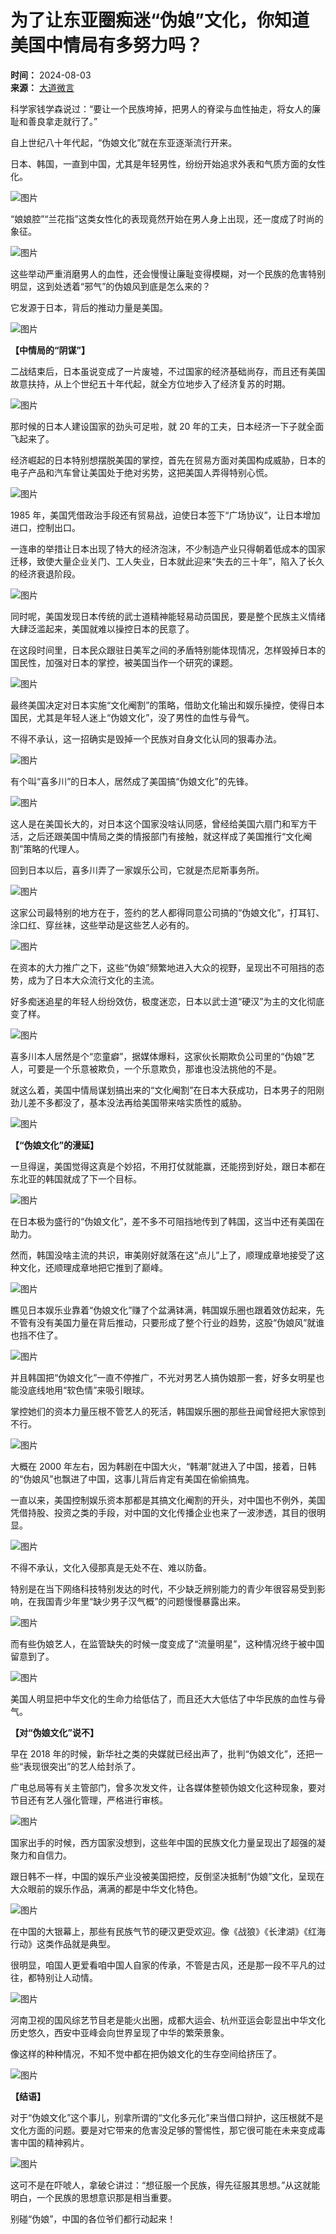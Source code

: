 # 为了让东亚圈痴迷“伪娘”文化，你知道美国中情局有多努力吗？

**时间：** 2024-08-03  
**来源：** [大道微言](https://www.163.com/dy/media/T1565098391149.html)

科学家钱学森说过：“要让一个民族垮掉，把男人的脊梁与血性抽走，将女人的廉耻和善良拿走就行了。”

自上世纪八十年代起，“伪娘文化”就在东亚逐渐流行开来。

日本、韩国，一直到中国，尤其是年轻男性，纷纷开始追求外表和气质方面的女性化。

![图片](https://nimg.ws.126.net/?url=http%3A%2F%2Fdingyue.ws.126.net%2F2024%2F0803%2Fa030c1b4j00shllzu001ld200hs00gug00hs00gu.jpg&thumbnail=660x2147483647&quality=80&type=jpg)

“娘娘腔”“兰花指”这类女性化的表现竟然开始在男人身上出现，还一度成了时尚的象征。

![图片](https://nimg.ws.126.net/?url=http%3A%2F%2Fdingyue.ws.126.net%2F2024%2F0803%2F4f823032j00shllzv0013d200hs009eg00hs009e.jpg&thumbnail=660x2147483647&quality=80&type=jpg)

这些举动严重消磨男人的血性，还会慢慢让廉耻变得模糊，对一个民族的危害特别明显，这到处透着“邪气”的伪娘风到底是怎么来的？

它发源于日本，背后的推动力量是美国。

![图片](https://nimg.ws.126.net/?url=http%3A%2F%2Fdingyue.ws.126.net%2F2024%2F0803%2F57f0d780j00shllzv000wd200hs00ecg00hs00ec.jpg&thumbnail=660x2147483647&quality=80&type=jpg)

**【中情局的“阴谋”】**

二战结束后，日本虽说变成了一片废墟，不过国家的经济基础尚存，而且还有美国故意扶持，从上个世纪五十年代起，就全方位地步入了经济复苏的时期。

![图片](https://nimg.ws.126.net/?url=http%3A%2F%2Fdingyue.ws.126.net%2F2024%2F0803%2F6dca355ej00shllzw001ud200hs009bg00hs009b.jpg&thumbnail=660x2147483647&quality=80&type=jpg)

那时候的日本人建设国家的劲头可足啦，就 20 年的工夫，日本经济一下子就全面飞起来了。

经济崛起的日本特别想摆脱美国的掌控，首先在贸易方面对美国构成威胁，日本的电子产品和汽车曾让美国处于绝对劣势，这把美国人弄得特别心慌。

![图片](https://nimg.ws.126.net/?url=http%3A%2F%2Fdingyue.ws.126.net%2F2024%2F0803%2F243bfd97j00shllzw0018d200hs0097g00hs0097.jpg&thumbnail=660x2147483647&quality=80&type=jpg)

1985 年，美国凭借政治手段还有贸易战，迫使日本签下“广场协议”，让日本增加进口，控制出口。

一连串的举措让日本出现了特大的经济泡沫，不少制造产业只得朝着低成本的国家迁移，致使大量企业关门、工人失业，日本就此迎来“失去的三十年”，陷入了长久的经济衰退阶段。

![图片](https://nimg.ws.126.net/?url=http%3A%2F%2Fdingyue.ws.126.net%2F2024%2F0803%2F5c1fa8fdj00shllzw000hd200hs007ug00hs007u.jpg&thumbnail=660x2147483647&quality=80&type=jpg)

同时呢，美国发现日本传统的武士道精神能轻易动员国民，要是整个民族主义情绪大肆泛滥起来，美国就难以操控日本的民意了。

在这段时间里，日本民众跟驻日美军之间的矛盾特别能体现情况，怎样毁掉日本的国民性，加强对日本的掌控，被美国当作一个研究的课题。

![图片](https://nimg.ws.126.net/?url=http%3A%2F%2Fdingyue.ws.126.net%2F2024%2F0803%2Fe946a117j00shllzx0018d200hs00gkg00hs00gk.jpg&thumbnail=660x2147483647&quality=80&type=jpg)

最终美国决定对日本实施“文化阉割”的策略，借助文化输出和娱乐操控，使得日本国民，尤其是年轻人迷上“伪娘文化”，没了男性的血性与骨气。

不得不承认，这一招确实是毁掉一个民族对自身文化认同的狠毒办法。

![图片](https://nimg.ws.126.net/?url=http%3A%2F%2Fdingyue.ws.126.net%2F2024%2F0803%2F71ef63b7j00shllzx000cd200hs007wg00hs007w.jpg&thumbnail=660x2147483647&quality=80&type=jpg)

有个叫“喜多川”的日本人，居然成了美国搞“伪娘文化”的先锋。

![图片](https://nimg.ws.126.net/?url=http%3A%2F%2Fdingyue.ws.126.net%2F2024%2F0803%2Fd69e73b6j00shllzy001bd200hs00i0g00hs00i0.jpg&thumbnail=660x2147483647&quality=80&type=jpg)

这人是在美国长大的，对日本这个国家没啥认同感，曾经给美国六扇门和军方干活，之后还跟美国中情局之类的情报部门有接触，就这样成了美国推行“文化阉割”策略的代理人。

回到日本以后，喜多川弄了一家娱乐公司，它就是杰尼斯事务所。

![图片](https://nimg.ws.126.net/?url=http%3A%2F%2Fdingyue.ws.126.net%2F2024%2F0803%2F68a46c09j00shllzy001nd200hs00d0g00hs00d0.jpg&thumbnail=660x2147483647&quality=80&type=jpg)

这家公司最特别的地方在于，签约的艺人都得同意公司搞的“伪娘文化”，打耳钉、涂口红、穿丝袜，这些举动是这些艺人必有的。

![图片](https://nimg.ws.126.net/?url=http%3A%2F%2Fdingyue.ws.126.net%2F2024%2F0803%2F04812d72j00shllzy000ud200hs00big00hs00bi.jpg&thumbnail=660x2147483647&quality=80&type=jpg)

在资本的大力推广之下，这些“伪娘”频繁地进入大众的视野，呈现出不可阻挡的态势，成为了日本大众流行文化的主流。

好多痴迷追星的年轻人纷纷效仿，极度迷恋，日本以武士道“硬汉”为主的文化彻底变了样。

![图片](https://nimg.ws.126.net/?url=http%3A%2F%2Fdingyue.ws.126.net%2F2024%2F0803%2Fd0ec1991j00shllzz001fd200hs00alg00hs00al.jpg&thumbnail=660x2147483647&quality=80&type=jpg)

喜多川本人居然是个“恋童癖”，据媒体爆料，这家伙长期欺负公司里的“伪娘”艺人，可要是一个乐意被欺负，一个乐意欺负，那谁也没法挑他的不是。

就这么着，美国中情局谋划搞出来的“文化阉割”在日本大获成功，日本男子的阳刚劲儿差不多都没了，基本没法再给美国带来啥实质性的威胁。

![图片](https://nimg.ws.126.net/?url=http%3A%2F%2Fdingyue.ws.126.net%2F2024%2F0803%2F6b476ed3j00shllzz0019d200hs00c2g00hs00c2.jpg&thumbnail=660x2147483647&quality=80&type=jpg)

**【“伪娘文化”的漫延】**

一旦得逞，美国觉得这真是个妙招，不用打仗就能赢，还能捞到好处，跟日本都在东北亚的韩国就成了下一个目标。

![图片](https://nimg.ws.126.net/?url=http%3A%2F%2Fdingyue.ws.126.net%2F2024%2F0803%2F9887bfe2j00shlm00001gd200hs00cog00hs00co.jpg&thumbnail=660x2147483647&quality=80&type=jpg)

在日本极为盛行的“伪娘文化”，差不多不可阻挡地传到了韩国，这当中还有美国在助力。

然而，韩国没啥主流的共识，审美刚好就落在这“点儿”上了，顺理成章地接受了这种文化，还顺理成章地把它推到了巅峰。

![图片](https://nimg.ws.126.net/?url=http%3A%2F%2Fdingyue.ws.126.net%2F2024%2F0803%2F22569459j00shlm00000kd200hs00afg00hs00af.jpg&thumbnail=660x2147483647&quality=80&type=jpg)

瞧见日本娱乐业靠着“伪娘文化”赚了个盆满钵满，韩国娱乐圈也跟着效仿起来，先不管有没有美国力量在背后推动，只要形成了整个行业的趋势，这股“伪娘风”就谁也挡不住了。

![图片](https://nimg.ws.126.net/?url=http%3A%2F%2Fdingyue.ws.126.net%2F2024%2F0803%2F3bdbffb2j00shlm000013d200hs00bog00hs00bo.jpg&thumbnail=660x2147483647&quality=80&type=jpg)

并且韩国把“伪娘文化”一直不停推广，不光对男艺人搞伪娘那一套，好多女明星也能没底线地用“软色情”来吸引眼球。

掌控她们的资本力量压根不管艺人的死活，韩国娱乐圈的那些丑闻曾经把大家惊到不行。

![图片](https://nimg.ws.126.net/?url=http%3A%2F%2Fdingyue.ws.126.net%2F2024%2F0803%2Ffc0bb225j00shlm01001cd200hs008qg00hs008q.jpg&thumbnail=660x2147483647&quality=80&type=jpg)

大概在 2000 年左右，因为韩剧在中国大火，“韩潮”就进入了中国，接着，日韩的“伪娘风”也飘进了中国，这事儿背后肯定有美国在偷偷搞鬼。

一直以来，美国控制娱乐资本那都是其搞文化阉割的开头，对中国也不例外，美国凭借持股、投资之类的手段，对中国的文化传播企业也来了一波渗透，其目的很明显。

![图片](https://nimg.ws.126.net/?url=http%3A%2F%2Fdingyue.ws.126.net%2F2024%2F0803%2F665d4854j00shlm010014d200hs00fpg00hs00fp.jpg&thumbnail=660x2147483647&quality=80&type=jpg)

不得不承认，文化入侵那真是无处不在、难以防备。

特别是在当下网络科技特别发达的时代，不少缺乏辨别能力的青少年很容易受到影响，在我国青少年里“缺少男子汉气概”的问题慢慢暴露出来。

![图片](https://nimg.ws.126.net/?url=http%3A%2F%2Fdingyue.ws.126.net%2F2024%2F0803%2F01b8e1cbj00shlm01000pd200hs00b0g00hs00b0.jpg&thumbnail=660x2147483647&quality=80&type=jpg)

而有些伪娘艺人，在监管缺失的时候一度变成了“流量明星”，这种情况终于被中国留意到了。

![图片](https://nimg.ws.126.net/?url=http%3A%2F%2Fdingyue.ws.126.net%2F2024%2F0803%2F71827293j00shlm02000td200hs008wg00hs008w.jpg&thumbnail=660x2147483647&quality=80&type=jpg)

美国人明显把中华文化的生命力给低估了，而且还大大低估了中华民族的血性与骨气。

**【对“伪娘文化”说不】**

早在 2018 年的时候，新华社之类的央媒就已经出声了，批判“伪娘文化”，还把一些“表现很突出”的艺人给封杀了。

广电总局等有关主管部门，曾多次发文件，让各媒体整顿伪娘文化这种现象，要对节目还有艺人强化管理，严格进行审核。

![图片](https://nimg.ws.126.net/?url=http%3A%2F%2Fdingyue.ws.126.net%2F2024%2F0803%2F4a473329j00shlm02001dd200hs009vg00hs009v.jpg&thumbnail=660x2147483647&quality=80&type=jpg)

国家出手的时候，西方国家没想到，这些年中国的民族文化力量呈现出了超强的凝聚力和自信力。

跟日韩不一样，中国的娱乐产业没被美国把控，反倒坚决抵制“伪娘”文化，呈现在大众眼前的娱乐作品，满满的都是中华文化特色。

![图片](https://nimg.ws.126.net/?url=http%3A%2F%2Fdingyue.ws.126.net%2F2024%2F0803%2Fd85031a8j00shlm02000xd200hs00bng00hs00bn.jpg&thumbnail=660x2147483647&quality=80&type=jpg)

在中国的大银幕上，那些有民族气节的硬汉更受欢迎。像《战狼》《长津湖》《红海行动》这类作品就是典型。

很明显，咱国人更爱看咱中国人自家的传承，不管是古风，还是那一段不平凡的过往，都特别让人动情。

![图片](https://nimg.ws.126.net/?url=http%3A%2F%2Fdingyue.ws.126.net%2F2024%2F0803%2F0f16929bj00shlm030019d200hs009bg00hs009b.jpg&thumbnail=660x2147483647&quality=80&type=jpg)

河南卫视的国风综艺节目老是能火出圈，成都大运会、杭州亚运会彰显出中华文化历史悠久，西安中亚峰会向世界呈现了中华的繁荣景象。

像这样的种种情况，不知不觉中都在把伪娘文化的生存空间给挤压了。

![图片](https://nimg.ws.126.net/?url=http%3A%2F%2Fdingyue.ws.126.net%2F2024%2F0803%2Fc13c2d93j00shlm03000cd200hs006yg00hs006y.jpg&thumbnail=660x2147483647&quality=80&type=jpg)

**【结语】**

对于“伪娘文化”这个事儿，别拿所谓的“文化多元化”来当借口辩护，这压根就不是文化方面的问题。要是对它带来的危害没足够的警惕性，那它很可能在未来变成毒害中国的精神鸦片。

![图片](https://nimg.ws.126.net/?url=http%3A%2F%2Fdingyue.ws.126.net%2F2024%2F0803%2F2e5dae63j00shlm04001cd200hs00gdg00hs00gd.jpg&thumbnail=660x2147483647&quality=80&type=jpg)

这可不是在吓唬人，拿破仑讲过：“想征服一个民族，得先征服其思想。”从这就能明白，一个民族的思想意识那是相当重要。

别碰“伪娘”，中国的各位爷们都行动起来！